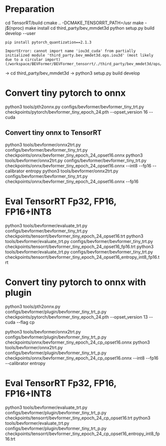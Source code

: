 

# Preparation
cd TensorRT/build
cmake .. -DCMAKE_TENSORRT_PATH=/usr
make -j$(nproc)
make install
cd third_party/bev_mmdet3d
python setup.py build develop --user

```
pip install pytorch_quantization==2.1.3
```
```
ImportError: cannot import name 'iou3d_cuda' from partially initialized module 'third_party.bev_mmdet3d.ops.iou3d' (most likely due to a circular import) (/workspace/BEVFormer/BEVFormer_tensorrt/./third_party/bev_mmdet3d/ops/iou3d/__init__.py)
```
-> cd third_party/bev_mmdet3d
-> python3 setup.py build develop


# Convert tiny pytorch to onnx
python3 tools/pth2onnx.py configs/bevformer/bevformer_tiny_trt.py checkpoints/pytorch/bevformer_tiny_epoch_24.pth --opset_version 16 --cuda

## Convert tiny onnx to TensorRT
python3 tools/bevformer/onnx2trt.py configs/bevformer/bevformer_tiny_trt.py checkpoints/onnx/bevformer_tiny_epoch_24_opset16.onnx
python3 tools/bevformer/onnx2trt.py configs/bevformer/bevformer_tiny_trt.py checkpoints/onnx/bevformer_tiny_epoch_24_opset16.onnx --int8 --fp16 --calibrator entropy
python3 tools/bevformer/onnx2trt.py configs/bevformer/bevformer_tiny_trt.py checkpoints/onnx/bevformer_tiny_epoch_24_opset16.onnx --fp16

# Eval TensorRT Fp32, FP16, FP16+INT8
python3 tools/bevformer/evaluate_trt.py configs/bevformer/bevformer_tiny_trt.py checkpoints/tensorrt/bevformer_tiny_epoch_24_opset16.trt
python3 tools/bevformer/evaluate_trt.py configs/bevformer/bevformer_tiny_trt.py checkpoints/tensorrt/bevformer_tiny_epoch_24_opset16_fp16.trt
python3 tools/bevformer/evaluate_trt.py configs/bevformer/bevformer_tiny_trt.py checkpoints/tensorrt/bevformer_tiny_epoch_24_opset16_entropy_int8_fp16.trt

# Convert tiny pytorch to onnx with plugin
python3 tools/pth2onnx.py configs/bevformer/plugin/bevformer_tiny_trt_p.py checkpoints/pytorch/bevformer_tiny_epoch_24.pth --opset_version 13 --cuda --flag cp

python3 tools/bevformer/onnx2trt.py configs/bevformer/plugin/bevformer_tiny_trt_p.py checkpoints/onnx/bevformer_tiny_epoch_24_cp_opset16.onnx
python3 tools/bevformer/onnx2trt.py configs/bevformer/plugin/bevformer_tiny_trt_p.py checkpoints/onnx/bevformer_tiny_epoch_24_cp_opset16.onnx --int8 --fp16 --calibrator entropy

# Eval TensorRT Fp32, FP16, FP16+INT8
python3 tools/bevformer/evaluate_trt.py configs/bevformer/plugin/bevformer_tiny_trt_p.py checkpoints/tensorrt/bevformer_tiny_epoch_24_cp_opset16.trt
python3 tools/bevformer/evaluate_trt.py configs/bevformer/plugin/bevformer_tiny_trt_p.py checkpoints/tensorrt/bevformer_tiny_epoch_24_cp_opset16_entropy_int8_fp16.trt
